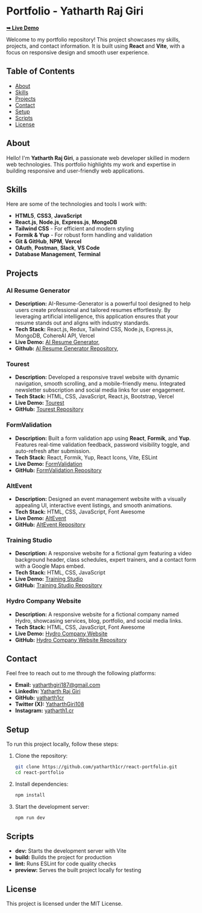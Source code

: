 # Portfolio - Yatharth Raj Giri

<a href="https://portfolio-five-olive-73.vercel.app/"><strong>➥ Live Demo</strong></a>

Welcome to my portfolio repository! This project showcases my skills, projects, and contact information. It is built using **React** and **Vite**, with a focus on responsive design and smooth user experience.

## Table of Contents

- [About](#about)
- [Skills](#skills)
- [Projects](#projects)
- [Contact](#contact)
- [Setup](#setup)
- [Scripts](#scripts)
- [License](#license)

## About

Hello! I'm **Yatharth Raj Giri**, a passionate web developer skilled in modern web technologies. This portfolio highlights my work and expertise in building responsive and user-friendly web applications.

## Skills

Here are some of the technologies and tools I work with:

- **HTML5**, **CSS3**, **JavaScript**
- **React.js**, **Node.js**, **Express.js**, **MongoDB**
- **Tailwind CSS** - For efficient and modern styling
- **Formik & Yup** - For robust form handling and validation
- **Git & GitHub**, **NPM**, **Vercel**
- **OAuth**, **Postman**, **Slack**, **VS Code**
- **Database Management**, **Terminal**

## Projects

### AI Resume Generator

- **Description:** AI-Resume-Generator is a powerful tool designed to help users create professional and tailored resumes effortlessly. By leveraging artificial intelligence, this application ensures that your resume stands out and aligns with industry standards.
- **Tech Stack:** React.js, Redux, Tailwind CSS, Node.js, Express.js, MongoDB, CohereAI API, Vercel
- **Live Demo:** [ AI Resume Generator](https://ai-resume-generator-1j18.vercel.app/),
- **Github:** [AI Resume Generator Repository](https://github.com/yatharth1cr/AI-Resume-Generator),

### Tourest

- **Description:** Developed a responsive travel website with dynamic navigation, smooth scrolling, and a mobile-friendly menu. Integrated newsletter subscription and social media links for user engagement.
- **Tech Stack:** HTML, CSS, JavaScript, React.js, Bootstrap, Vercel
- **Live Demo:** [Tourest](https://tourest-react-k1n7.vercel.app/)
- **GitHub:** [Tourest Repository](https://github.com/yatharth1cr/tourest-react)

### FormValidation

- **Description:** Built a form validation app using **React**, **Formik**, and **Yup**. Features real-time validation feedback, password visibility toggle, and auto-refresh after submission.
- **Tech Stack:** React, Formik, Yup, React Icons, Vite, ESLint
- **Live Demo:** [FormValidation](https://form-validation01-seven.vercel.app/)
- **GitHub:** [FormValidation Repository](https://github.com/yatharth1cr/form-validation01)

### AltEvent

- **Description:** Designed an event management website with a visually appealing UI, interactive event listings, and smooth animations.
- **Tech Stack:** HTML, CSS, JavaScript, Font Awesome
- **Live Demo:** [AltEvent](https://responsive-web-design-91dl.vercel.app/)
- **GitHub:** [AltEvent Repository](https://github.com/yatharth1cr/Responsive-Web-Design)

### Training Studio

- **Description:** A responsive website for a fictional gym featuring a video background header, class schedules, expert trainers, and a contact form with a Google Maps embed.
- **Tech Stack:** HTML, CSS, JavaScript
- **Live Demo:** [Training Studio](https://organising-data-table.vercel.app)
- **GitHub:** [Training Studio Repository](https://github.com/yatharth1cr/TraningStudioGym-Webpage)

### Hydro Company Website

- **Description:** A responsive website for a fictional company named Hydro, showcasing services, blog, portfolio, and social media links.
- **Tech Stack:** HTML, CSS, JavaScript, Font Awesome
- **Live Demo:** [Hydro Company Website](https://adding-media.vercel.app/)
- **GitHub:** [Hydro Company Website Repository](https://github.com/yatharth1cr/Hydro_Company_Webpage)

## Contact

Feel free to reach out to me through the following platforms:

- **Email:** [yatharthgiri187@gmail.com](mailto:yatharthgiri187@gmail.com)
- **LinkedIn:** [Yatharth Raj Giri](https://www.linkedin.com/in/yatharth-raj-giri-b51579287/)
- **GitHub:** [yatharth1cr](https://github.com/yatharth1cr)
- **Twitter (X):** [YatharthGiri108](https://x.com/YatharthGiri108)
- **Instagram:** [yatharth1.cr](https://www.instagram.com/_yatharth1.cr)

## Setup

To run this project locally, follow these steps:

1. Clone the repository:
   ```sh
   git clone https://github.com/yatharth1cr/react-portfolio.git
   cd react-portfolio
   ```
2. Install dependencies:
   ```sh
   npm install
   ```
3. Start the development server:
   ```sh
   npm run dev
   ```

## Scripts

- **dev:** Starts the development server with Vite
- **build:** Builds the project for production
- **lint:** Runs ESLint for code quality checks
- **preview:** Serves the built project locally for testing

## License

This project is licensed under the MIT License.
